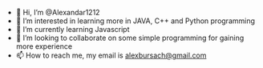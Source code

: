 - 👋 Hi, I’m @Alexandar1212
- 👀 I’m interested in learning more in JAVA, C++ and Python programming
- 🌱 I’m currently learning Javascript
- 💞️ I’m looking to collaborate on some simple programming for gaining more experience
- 📫 How to reach me, my email is alexbursach@gmail.com

<!---
Alexandar1212/Alexandar1212 is a ✨ special ✨ repository because its `README.md` (this file) appears on your GitHub profile.
You can click the Preview link to take a look at your changes.
--->
